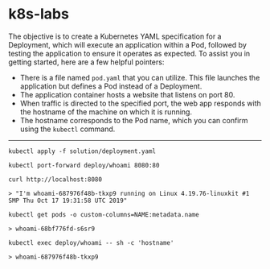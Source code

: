 # k8s-labs

The objective is to create a Kubernetes YAML specification for a Deployment, which will execute an application within a Pod, followed by testing the application to ensure it operates as expected. To assist you in getting started, here are a few helpful pointers:

- There is a file named `pod.yaml` that you can utilize. This file launches the application but defines a Pod instead of a Deployment.
- The application container hosts a website that listens on port 80.
- When traffic is directed to the specified port, the web app responds with the hostname of the machine on which it is running.
- The hostname corresponds to the Pod name, which you can confirm using the `kubectl` command.

---
```
kubectl apply -f solution/deployment.yaml

kubectl port-forward deploy/whoami 8080:80

curl http://localhost:8080

> "I'm whoami-687976f48b-tkxp9 running on Linux 4.19.76-linuxkit #1 SMP Thu Oct 17 19:31:58 UTC 2019"

kubectl get pods -o custom-columns=NAME:metadata.name

> whoami-68bf776fd-s6sr9

kubectl exec deploy/whoami -- sh -c 'hostname'

> whoami-687976f48b-tkxp9
```